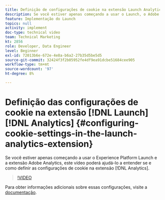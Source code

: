 ```yaml
---
title: Definição de configurações de cookie na extensão Launch Analytics
description: Se você estiver apenas começando a usar o Launch, o Adobe e a extensão do Adobe Analytics, este vídeo pode ajudar a entender se e como definir as configurações de cookie na extensão do Analytics.
feature: Implementação do Launch
topics: null
activity: implement
doc-type: technical video
team: Technical Marketing
kt: 2856
role: Developer, Data Engineer
level: Beginner
exl-id: 72013b6e-672e-4e8a-b6a2-27b35d5be5d5
source-git-commit: 32424f3f2b05952fe4df9ea91dcbe51684cee905
workflow-type: tm+mt
source-wordcount: '97'
ht-degree: 8%

---
```


# Definição das configurações de cookie na extensão [!DNL Launch] [!DNL Analytics] {#configuring-cookie-settings-in-the-launch-analytics-extension}

Se você estiver apenas começando a usar o Experience Platform Launch e a extensão Adobe Analytics, este vídeo poderá ajudá-lo a entender se e como definir as configurações de cookie na extensão [!DNL Analytics].

>[!VIDEO](https://video.tv.adobe.com/v/27212/?quality=9)

Para obter informações adicionais sobre essas configurações, visite a [documentação](https://docs.adobelaunch.com/extension-reference/web/adobe-analytics-extension#cookies).
